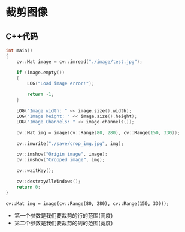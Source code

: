 # 裁剪图像

## C++代码

``` cpp {.line-numbers}
int main()
{
    cv::Mat image = cv::imread("./image/test.jpg");

    if (image.empty())
    {
        LOG("Load image error!");

        return -1;
    }

    LOG("Image width: " << image.size().width);
    LOG("Image height: " << image.size().height);
    LOG("Image Channels: " << image.channels());

    cv::Mat img = image(cv::Range(80, 280), cv::Range(150, 330));

    cv::imwrite("./save/crop_img.jpg", img);

    cv::imshow("Origin image", image);
    cv::imshow("Cropped image", img);

    cv::waitKey();

    cv::destroyAllWindows();
    return 0;
}
```

`cv::Mat img = image(cv::Range(80, 280), cv::Range(150, 330));`

- 第一个参数是我们要裁剪的行的范围(高度)
- 第二个参数是我们要裁剪的列的范围(宽度)